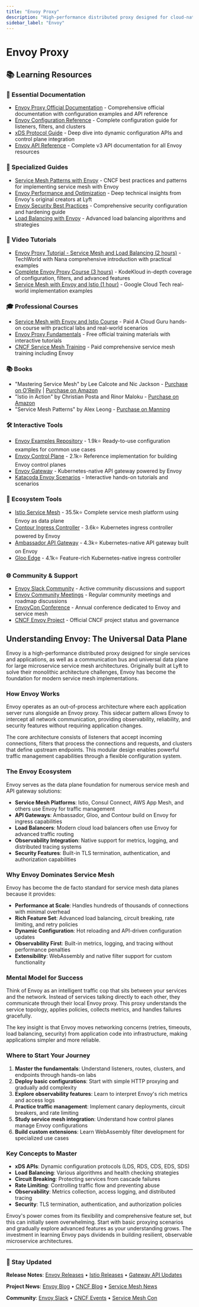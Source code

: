 ```yaml
---
title: "Envoy Proxy"
description: "High-performance distributed proxy designed for cloud-native applications and service mesh architectures"
sidebar_label: "Envoy"
---
```


# Envoy Proxy

## 📚 Learning Resources

### 📖 Essential Documentation
- [Envoy Proxy Official Documentation](https://www.envoyproxy.io/docs/envoy/latest/) - Comprehensive official documentation with configuration examples and API reference
- [Envoy Configuration Reference](https://www.envoyproxy.io/docs/envoy/latest/configuration/) - Complete configuration guide for listeners, filters, and clusters
- [xDS Protocol Guide](https://www.envoyproxy.io/docs/envoy/latest/api-docs/xds_protocol) - Deep dive into dynamic configuration APIs and control plane integration
- [Envoy API Reference](https://www.envoyproxy.io/docs/envoy/latest/api-v3/api) - Complete v3 API documentation for all Envoy resources

### 📝 Specialized Guides
- [Service Mesh Patterns with Envoy](https://servicemesh.es/) - CNCF best practices and patterns for implementing service mesh with Envoy
- [Envoy Performance and Optimization](https://eng.lyft.com/envoy-internals-deep-dive-7f2d37a31a42) - Deep technical insights from Envoy's original creators at Lyft
- [Envoy Security Best Practices](https://www.envoyproxy.io/docs/envoy/latest/intro/arch_overview/security/security) - Comprehensive security configuration and hardening guide
- [Load Balancing with Envoy](https://www.envoyproxy.io/docs/envoy/latest/intro/arch_overview/upstream/load_balancing/load_balancers) - Advanced load balancing algorithms and strategies

### 🎥 Video Tutorials
- [Envoy Proxy Tutorial - Service Mesh and Load Balancing (2 hours)](https://www.youtube.com/watch?v=40gKzHQWgP0) - TechWorld with Nana comprehensive introduction with practical examples
- [Complete Envoy Proxy Course (3 hours)](https://www.youtube.com/watch?v=5jbxbOBsaRs) - KodeKloud in-depth coverage of configuration, filters, and advanced features
- [Service Mesh with Envoy and Istio (1 hour)](https://www.youtube.com/watch?v=s_Fm9aBU7sU) - Google Cloud Tech real-world implementation examples

### 🎓 Professional Courses
- [Service Mesh with Envoy and Istio Course](https://acloudguru.com/course/service-mesh-with-envoy-and-istio) - Paid A Cloud Guru hands-on course with practical labs and real-world scenarios
- [Envoy Proxy Fundamentals](https://academy.envoyproxy.io/) - Free official training materials with interactive tutorials
- [CNCF Service Mesh Training](https://www.cncf.io/certification/training/) - Paid comprehensive service mesh training including Envoy

### 📚 Books
- "Mastering Service Mesh" by Lee Calcote and Nic Jackson - [Purchase on O'Reilly](https://www.oreilly.com/library/view/mastering-service-mesh/9781492043713/) | [Purchase on Amazon](https://www.amazon.com/Mastering-Service-Mesh-Architecture-Security/dp/1492043796)
- "Istio in Action" by Christian Posta and Rinor Maloku - [Purchase on Amazon](https://www.amazon.com/Istio-Action-Christian-Posta/dp/1617295825)
- "Service Mesh Patterns" by Alex Leong - [Purchase on Manning](https://www.manning.com/books/service-mesh-patterns)

### 🛠️ Interactive Tools
- [Envoy Examples Repository](https://github.com/envoyproxy/examples) - 1.9k⭐ Ready-to-use configuration examples for common use cases
- [Envoy Control Plane](https://github.com/envoyproxy/go-control-plane) - 2.1k⭐ Reference implementation for building Envoy control planes
- [Envoy Gateway](https://gateway.envoyproxy.io/) - Kubernetes-native API gateway powered by Envoy
- [Katacoda Envoy Scenarios](https://www.katacoda.com/envoyproxy) - Interactive hands-on tutorials and scenarios

### 🚀 Ecosystem Tools
- [Istio Service Mesh](https://istio.io/) - 35.5k⭐ Complete service mesh platform using Envoy as data plane
- [Contour Ingress Controller](https://github.com/projectcontour/contour) - 3.6k⭐ Kubernetes ingress controller powered by Envoy
- [Ambassador API Gateway](https://github.com/emissary-ingress/emissary) - 4.3k⭐ Kubernetes-native API gateway built on Envoy
- [Gloo Edge](https://github.com/solo-io/gloo) - 4.1k⭐ Feature-rich Kubernetes-native ingress controller

### 🌐 Community & Support
- [Envoy Slack Community](https://envoyproxy.slack.com/) - Active community discussions and support
- [Envoy Community Meetings](https://github.com/envoyproxy/envoy/blob/main/GOVERNANCE.md#community-meetings) - Regular community meetings and roadmap discussions
- [EnvoyCon Conference](https://events.linuxfoundation.org/envoycon/) - Annual conference dedicated to Envoy and service mesh
- [CNCF Envoy Project](https://github.com/cncf/toc/blob/main/docs/projects/envoy.md) - Official CNCF project status and governance

## Understanding Envoy: The Universal Data Plane

Envoy is a high-performance distributed proxy designed for single services and applications, as well as a communication bus and universal data plane for large microservice service mesh architectures. Originally built at Lyft to solve their monolithic architecture challenges, Envoy has become the foundation for modern service mesh implementations.

### How Envoy Works

Envoy operates as an out-of-process architecture where each application server runs alongside an Envoy proxy. This sidecar pattern allows Envoy to intercept all network communication, providing observability, reliability, and security features without requiring application changes.

The core architecture consists of listeners that accept incoming connections, filters that process the connections and requests, and clusters that define upstream endpoints. This modular design enables powerful traffic management capabilities through a flexible configuration system.

### The Envoy Ecosystem

Envoy serves as the data plane foundation for numerous service mesh and API gateway solutions:

- **Service Mesh Platforms**: Istio, Consul Connect, AWS App Mesh, and others use Envoy for traffic management
- **API Gateways**: Ambassador, Gloo, and Contour build on Envoy for ingress capabilities
- **Load Balancers**: Modern cloud load balancers often use Envoy for advanced traffic routing
- **Observability Integration**: Native support for metrics, logging, and distributed tracing systems
- **Security Features**: Built-in TLS termination, authentication, and authorization capabilities

### Why Envoy Dominates Service Mesh

Envoy has become the de facto standard for service mesh data planes because it provides:

- **Performance at Scale**: Handles hundreds of thousands of connections with minimal overhead
- **Rich Feature Set**: Advanced load balancing, circuit breaking, rate limiting, and retry policies
- **Dynamic Configuration**: Hot reloading and API-driven configuration updates
- **Observability First**: Built-in metrics, logging, and tracing without performance penalties
- **Extensibility**: WebAssembly and native filter support for custom functionality

### Mental Model for Success

Think of Envoy as an intelligent traffic cop that sits between your services and the network. Instead of services talking directly to each other, they communicate through their local Envoy proxy. This proxy understands the service topology, applies policies, collects metrics, and handles failures gracefully.

The key insight is that Envoy moves networking concerns (retries, timeouts, load balancing, security) from application code into infrastructure, making applications simpler and more reliable.

### Where to Start Your Journey

1. **Master the fundamentals**: Understand listeners, routes, clusters, and endpoints through hands-on labs
2. **Deploy basic configurations**: Start with simple HTTP proxying and gradually add complexity
3. **Explore observability features**: Learn to interpret Envoy's rich metrics and access logs
4. **Practice traffic management**: Implement canary deployments, circuit breakers, and rate limiting
5. **Study service mesh integration**: Understand how control planes manage Envoy configurations
6. **Build custom extensions**: Learn WebAssembly filter development for specialized use cases

### Key Concepts to Master

- **xDS APIs**: Dynamic configuration protocols (LDS, RDS, CDS, EDS, SDS)
- **Load Balancing**: Various algorithms and health checking strategies
- **Circuit Breaking**: Protecting services from cascade failures
- **Rate Limiting**: Controlling traffic flow and preventing abuse
- **Observability**: Metrics collection, access logging, and distributed tracing
- **Security**: TLS termination, authentication, and authorization policies

Envoy's power comes from its flexibility and comprehensive feature set, but this can initially seem overwhelming. Start with basic proxying scenarios and gradually explore advanced features as your understanding grows. The investment in learning Envoy pays dividends in building resilient, observable microservice architectures.

---

### 📡 Stay Updated

**Release Notes**: [Envoy Releases](https://github.com/envoyproxy/envoy/releases) • [Istio Releases](https://github.com/istio/istio/releases) • [Gateway API Updates](https://gateway-api.sigs.k8s.io/)

**Project News**: [Envoy Blog](https://blog.envoyproxy.io/) • [CNCF Blog](https://www.cncf.io/blog/) • [Service Mesh News](https://servicemesh.io/)

**Community**: [Envoy Slack](https://envoyproxy.slack.com/) • [CNCF Events](https://www.cncf.io/events/) • [Service Mesh Con](https://events.linuxfoundation.org/servicemeshcon-europe/)